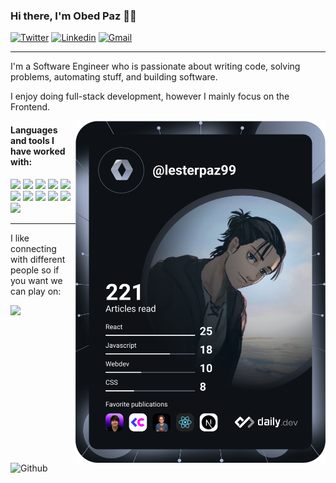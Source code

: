 ### Hi there, I'm Obed Paz 👋😃 
[![Twitter](	https://img.shields.io/badge/Twitter-1DA1F2?style=for-the-badge&logo=twitter&logoColor=white)](https://twitter.com/LesterObedPaz)
[![Linkedin](https://img.shields.io/badge/LinkedIn-0077B5?style=for-the-badge&logo=linkedin&logoColor=white)](https://www.linkedin.com/in/obed-paz-5b1379207/)
[![Gmail](https://img.shields.io/badge/Gmail-D14836?style=for-the-badge&logo=gmail&logoColor=white)](mailto:lesterpaz99@gmail.com)

-----


I'm a Software Engineer who is passionate about writing code, solving problems, automating stuff, and building software.

I enjoy doing full-stack development, however I mainly focus on the Frontend.


<a href="https://app.daily.dev/DailyDevTips"><img align="right" src="https://github.com/lesterpaz99/lesterpaz99/blob/main/devcard.svg" width="400" alt="Obed Paz's Dev Card"/></a>


#### Languages and tools I have worked with:
![](https://img.shields.io/badge/React-20232A?style=for-the-badge&logo=react&logoColor=61DAFB)
![](https://img.shields.io/badge/Angular-DD0031?style=for-the-badge&logo=angular&logoColor=white)
![](https://img.shields.io/badge/Tailwind_CSS-38B2AC?style=for-the-badge&logo=tailwind-css&logoColor=white)
![](https://img.shields.io/badge/JavaScript-F7DF1E?style=for-the-badge&logo=javascript&logoColor=black)
![](https://img.shields.io/badge/TypeScript-007ACC?style=for-the-badge&logo=typescript&logoColor=white)
![](https://img.shields.io/badge/Material--UI-0081CB?style=for-the-badge&logo=material-ui&logoColor=white)
![](https://img.shields.io/badge/Sass-CC6699?style=for-the-badge&logo=sass&logoColor=white)
![](https://img.shields.io/badge/CSS3-1572B6?style=for-the-badge&logo=css3&logoColor=white)
![](https://img.shields.io/badge/Node.js-43853D?style=for-the-badge&logo=node.js&logoColor=white)
![](https://img.shields.io/badge/Express.js-404D59?style=for-the-badge)
![](https://img.shields.io/badge/MongoDB-4EA94B?style=for-the-badge&logo=mongodb&logoColor=white)

-----
I like connecting with different people so if you want we can play on: 

![](https://img.shields.io/badge/Xbox-107C10?style=for-the-badge&logo=xbox&logoColor=white)

<img width="35%" height="400px" align="left" alt="Github" src="https://user-images.githubusercontent.com/62860279/142360238-a56aba68-ea41-4e3b-a1df-54f3c7f6e574.gif" />
